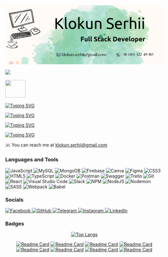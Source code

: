 <img src="https://github.com/KlokunSerhii/KlokunSerhii/blob/main/KlokunSerhii.png">

![](https://komarev.com/ghpvc/?username=your-github-KlokunSerhii&color=green&style=flat-square)

<img src="https://camo.githubusercontent.com/63371d36886ee658f5a97401f393e1ab1684b2fd3de674b8f5efc7d410b2a3d0/68747470733a2f2f6d656469612e67697068792e636f6d2f6d656469612f57556c706c634d704f43456d5447427442572f67697068792e676966" width="65" height="56" alt="" />

<a href="https://git.io/typing-svg"><img src="https://readme-typing-svg.demolab.com?font=Fira+Code&weight=700&height=30&size=24&pause=1000&color=13F7B8&height=40&width=500&lines=I'm+an+Junior+Full+Stack+Developer" alt="Typing SVG" /></a>

<a href="https://git.io/typing-svg"><img src="https://readme-typing-svg.demolab.com?font=Roboto&weight=500&size=16&pause=1000&color=13F7B8&width=800&height=30&lines=In+2022+I+started+studying+web+development+in+GoIT+courses%2C+I+graduated+in+2023!" alt="Typing SVG" /></a>

<a href="https://git.io/typing-svg"><img src="https://readme-typing-svg.demolab.com?font=Roboto&weight=500&size=16&pause=1000&color=13F7B8&width=800&height=60&lines=%F0%9F%8C%8D+I'm+based+in+Ukraine" alt="Typing SVG" /></a>

<a href="https://git.io/typing-svg"><img src="https://readme-typing-svg.demolab.com?font=Roboto&weight=500&size=16&pause=1000&color=13F7B8&width=800&height=30&lines=%F0%9F%A4%9D+I'm+open+to+cooperation+on+interesting+projects" alt="Typing SVG" /></a>

 <div>
   ✉️ You can reach me at  <a href="mailto:klokun.serhii@gmail.com">klokun.serhii@gmail.com</a>
 </div>
 



###  Languages and Tools 
![JavaScript](https://img.shields.io/badge/javascript-%23323330.svg?style=for-the-badge&logo=javascript&logoColor=%23F7DF1E)
![MySQL](https://img.shields.io/badge/mysql-%2300f.svg?style=for-the-badge&logo=mysql&logoColor=white)
![MongoDB](https://img.shields.io/badge/MongoDB-%234ea94b.svg?style=for-the-badge&logo=mongodb&logoColor=white)
![Firebase](https://img.shields.io/badge/Firebase-039BE5?style=for-the-badge&logo=Firebase&logoColor=white)
![Canva](https://img.shields.io/badge/Canva-%2300C4CC.svg?style=for-the-badge&logo=Canva&logoColor=white)
![Figma](https://img.shields.io/badge/figma-%23F24E1E.svg?style=for-the-badge&logo=figma&logoColor=white)
![CSS3](https://img.shields.io/badge/css3-%231572B6.svg?style=for-the-badge&logo=css3&logoColor=white)
![HTML5](https://img.shields.io/badge/html5-%23E34F26.svg?style=for-the-badge&logo=html5&logoColor=white)
![TypeScript](https://img.shields.io/badge/typescript-%23007ACC.svg?style=for-the-badge&logo=typescript&logoColor=white)
![Docker](https://img.shields.io/badge/docker-%230db7ed.svg?style=for-the-badge&logo=docker&logoColor=white)
![Postman](https://img.shields.io/badge/Postman-FF6C37?style=for-the-badge&logo=postman&logoColor=white)
![Swagger](https://img.shields.io/badge/-Swagger-%23Clojure?style=for-the-badge&logo=swagger&logoColor=white)
![Trello](https://img.shields.io/badge/Trello-%23026AA7.svg?style=for-the-badge&logo=Trello&logoColor=white)
![Git](https://img.shields.io/badge/git-%23F05033.svg?style=for-the-badge&logo=git&logoColor=white)
![React](https://img.shields.io/badge/react-%2320232a.svg?style=for-the-badge&logo=react&logoColor=%2361DAFB)
![Visual Studio Code](https://img.shields.io/badge/Visual%20Studio%20Code-0078d7.svg?style=for-the-badge&logo=visual-studio-code&logoColor=white)
![Slack](https://img.shields.io/badge/Slack-4A154B?style=for-the-badge&logo=slack&logoColor=white)
![NPM](https://img.shields.io/badge/NPM-%23CB3837.svg?style=for-the-badge&logo=npm&logoColor=white)
![NodeJS](https://img.shields.io/badge/node.js-6DA55F?style=for-the-badge&logo=node.js&logoColor=white)
![Nodemon](https://img.shields.io/badge/NODEMON-%23323330.svg?style=for-the-badge&logo=nodemon&logoColor=%BBDEAD)
![SASS](https://img.shields.io/badge/SASS-hotpink.svg?style=for-the-badge&logo=SASS&logoColor=white)
![Webpack](https://img.shields.io/badge/webpack-%238DD6F9.svg?style=for-the-badge&logo=webpack&logoColor=black)
![Babel](https://img.shields.io/badge/Babel-F9DC3e?style=for-the-badge&logo=babel&logoColor=black)

 

  
### Socials 
 <a href="https://www.facebook.com/profile.php?id=100001850860043" target="_blank" rel="noreferrer">    ![Facebook](https://img.shields.io/badge/Facebook-%231877F2.svg?style=for-the-badge&logo=Facebook&logoColor=white)
</a> <a href="https://www.github.com/KSS1989" target="_blank" rel="noreferrer">![GitHub](https://img.shields.io/badge/github-%23121011.svg?style=for-the-badge&logo=github&logoColor=white)
</a> <a href="https://t.me/klokun_sergey" target="_blank" rel="noreferrer">   ![Telegram](https://img.shields.io/badge/Telegram-2CA5E0?style=for-the-badge&logo=telegram&logoColor=white)
</a> <a href="http://www.instagram.com/serhii.klokun" target="_blank" rel="noreferrer">    ![Instagram](https://img.shields.io/badge/Instagram-%23E4405F.svg?style=for-the-badge&logo=Instagram&logoColor=white)
</a><a href="https://www.linkedin.com/in/serhii-klokun-59356915a" target="_blank" rel="noreferrer">  ![LinkedIn](https://img.shields.io/badge/linkedin-%230077B5.svg?style=for-the-badge&logo=linkedin&logoColor=white)
</a>
  ### Badges
<div align="center"> 
  
  [![Top Langs](https://github-readme-stats.vercel.app/api/top-langs/?username=KlokunSerhii)](https://github.com/KlokunSerhii/github-readme-stats) 
  


<div align="center"> 
  
 
[![Readme Card](https://github-readme-stats.vercel.app/api/pin/?username=KlokunSerhii&repo=banda)](https://github.com/KlokunSerhii/banda)
[![Readme Card](https://github-readme-stats.vercel.app/api/pin/?username=KlokunSerhii&repo=project-banda-pro)](https://github.com/KlokunSerhii/project-banda-pro)
[![Readme Card](https://github-readme-stats.vercel.app/api/pin/?username=KlokunSerhii&repo=chat)](https://github.com/KlokunSerhii/chat)
[![Readme Card](https://github-readme-stats.vercel.app/api/pin/?username=KlokunSerhii&repo=banda-ice-cream)](https://github.com/KlokunSerhii/banda-ice-cream)
[![Readme Card](https://github-readme-stats.vercel.app/api/pin/?username=KlokunSerhii&repo=Chat-back-end)](https://github.com/KlokunSerhii/Chat-back-end)
[![Readme Card](https://github-readme-stats.vercel.app/api/pin/?username=KlokunSerhii&repo=goit-react-hw-08-phonebook)](https://github.com/KlokunSerhii/goit-react-hw-08-phonebook)
[![Readme Card](https://github-readme-stats.vercel.app/api/pin/?username=KlokunSerhii&repo=goit-react-hw-05-movies)](https://github.com/KlokunSerhii/goit-react-hw-05-movies)
[![Readme Card](https://github-readme-stats.vercel.app/api/pin/?username=KlokunSerhii&repo=goit-markup-hw-08)](https://github.com/KlokunSerhii/goit-markup-hw-08)

